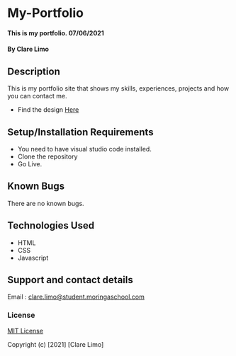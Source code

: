 # My-Portfolio
#### This is my portfolio. 07/06/2021
#### By **Clare Limo**
## Description
This is my portfolio site that shows my skills, experiences, projects and how you can contact me.
* Find the design [Here](https://www.figma.com/file/hEhJt37k5gCzuoXtdV0vYC/Portfolio?node-id=1%3A2)
## Setup/Installation Requirements
* You need to have visual studio code installed.
* Clone the repository
* Go Live.

## Known Bugs
There are no known bugs.
## Technologies Used
* HTML 
* CSS 
* Javascript
## Support and contact details
Email : clare.limo@student.moringaschool.com
### License
[MIT License](./LICENSE)

Copyright (c) [2021] [Clare Limo]